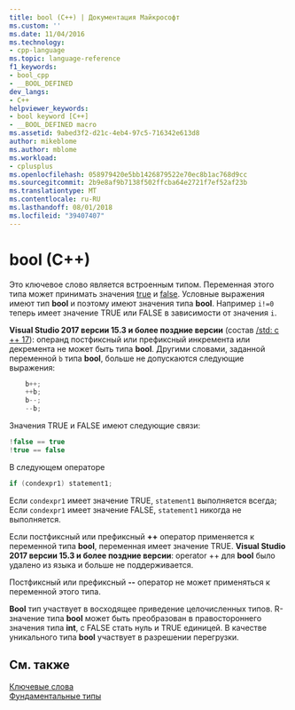 ```yaml
---
title: bool (C++) | Документация Майкрософт
ms.custom: ''
ms.date: 11/04/2016
ms.technology:
- cpp-language
ms.topic: language-reference
f1_keywords:
- bool_cpp
- __BOOL_DEFINED
dev_langs:
- C++
helpviewer_keywords:
- bool keyword [C++]
- __BOOL_DEFINED macro
ms.assetid: 9abed3f2-d21c-4eb4-97c5-716342e613d8
author: mikeblome
ms.author: mblome
ms.workload:
- cplusplus
ms.openlocfilehash: 058979420e5bb1426879522e70ec8b1ac768d9cc
ms.sourcegitcommit: 2b9e8af9b7138f502ffcba64e2721f7ef52af23b
ms.translationtype: MT
ms.contentlocale: ru-RU
ms.lasthandoff: 08/01/2018
ms.locfileid: "39407407"
---
```

# <a name="bool-c"></a>bool (C++)

Это ключевое слово является встроенным типом. Переменная этого типа может принимать значения [true](../cpp/true-cpp.md) и [false](../cpp/false-cpp.md). Условные выражения имеют тип **bool** и поэтому имеют значения типа **bool**. Например `i!=0` теперь имеет значение TRUE или FALSE в зависимости от значения `i`.  

**Visual Studio 2017 версии 15.3 и более поздние версии** (состав [/std: c ++ 17](../build/reference/std-specify-language-standard-version.md)): операнд постфиксный или префиксный инкремента или декремента не может быть типа **bool**. Другими словами, заданной переменной `b` типа **bool**, больше не допускаются следующие выражения:

```cpp
    b++;
    ++b;
    b--;
    --b;
```
  
Значения TRUE и FALSE имеют следующие связи:  
  
```cpp  
!false == true  
!true == false  
```  
  
В следующем операторе  
  
```cpp  
if (condexpr1) statement1;   
```  
  
Если `condexpr1` имеет значение TRUE, `statement1` выполняется всегда; Если `condexpr1` имеет значение FALSE, `statement1` никогда не выполняется.  
  
Если постфиксный или префиксный **++** оператор применяется к переменной типа **bool**, переменная имеет значение TRUE. 
**Visual Studio 2017 версии 15.3 и более поздние версии**: operator ++ для **bool** было удалено из языка и больше не поддерживается.

Постфиксный или префиксный **--** оператор не может применяться к переменной этого типа.  
  
 **Bool** тип участвует в восходящее приведение целочисленных типов. R-значение типа **bool** может быть преобразован в правостороннего значения типа **int**, с FALSE стать нуль и TRUE единицей. В качестве уникального типа **bool** участвует в разрешении перегрузки.  
  
## <a name="see-also"></a>См. также
[Ключевые слова](../cpp/keywords-cpp.md)  
[Фундаментальные типы](../cpp/fundamental-types-cpp.md)  